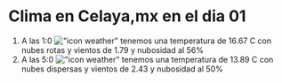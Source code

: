 # Clima en Celaya,mx en el dia 01

1. A las 1:0 !["icon weather"](http://openweathermap.org/img/w/04n.png) tenemos una temperatura de 16.67 C con nubes rotas y  vientos de 1.79 y nubosidad al 56%
1. A las 5:0 !["icon weather"](http://openweathermap.org/img/w/03n.png) tenemos una temperatura de 13.89 C con nubes dispersas y  vientos de 2.43 y nubosidad al 50%
